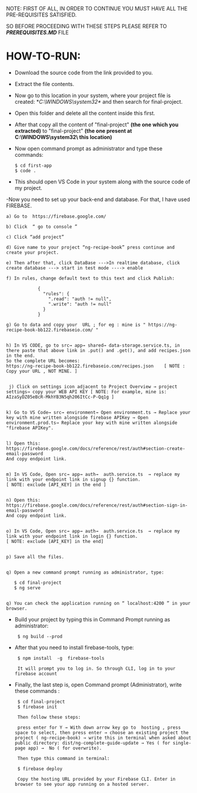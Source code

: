 NOTE: FIRST OF ALL, IN ORDER TO CONTINUE YOU MUST HAVE ALL THE PRE-REQUISITES SATISFIED.

SO BEFORE PROCEEDING WITH THESE STEPS PLEASE REFER TO ***PREREQUISITES.MD*** FILE 


# HOW-TO-RUN:

- Download the source code from the link provided to you.

- Extract the file contents. 
 
- Now go to this location in your system, where your project file is created: **C:\WINDOWS\system32\**  and then search for final-project.

- Open this folder and delete all the content inside this first. 

- After that copy all the content of "final-project" **(the one which you extracted)** to  "final-project" **(the one present at C:\WINDOWS\system32\ this location)**

- Now open command prompt as administrator and type these commands:

      $ cd first-app
      $ code . 

- This should open VS Code in your system along with the source code of my project.

-Now you need to set up your back-end and database. For that, I have used FIREBASE.

    a) Go to  https://firebase.google.com/
  
    b) Click  “ go to console ”
  
    c) Click “add project”
  
    d) Give name to your project “ng-recipe-book” press continue and create your project.
  
    e) Then after that, click DataBase --->In realtime database, click create database ---> start in test mode ----> enable
    
    f) In rules, change default text to this text and click Publish:
  
                {
                  "rules": {
                    ".read": "auth != null",
                    ".write": "auth != null"
                  }
                }
        
    g) Go to data and copy your  URL ; for eg : mine is " https://ng-recipe-book-bb122.firebaseio.com/ "
    
  
    h) In VS CODE, go to src→ app→ shared→ data-storage.service.ts, in there paste that above link in .put() and .get(), and add recipes.json in the end.
    So the complete URL becomes:
    https://ng-recipe-book-bb122.firebaseio.com/recipes.json    [ NOTE : Copy your URL , NOT MINE. ]
    
    
     j) Click on settings icon adjacent to Project Overview → project settings→ copy your WEB API KEY [ NOTE: For example, mine is: AIzaSyDZ05eBcR-MkhYB3N5qh206ItCc-P-Qq1g ]
     
  
    k) Go to VS Code→ src→ environment→ Open environment.ts → Replace your key with mine written alongside firebase APIKey → Open environment.prod.ts→ Replace your key with mine written alongside "firebase APIKey".
    
    
    l) Open this:   https://firebase.google.com/docs/reference/rest/auth#section-create-email-password
    And copy endpoint link.


    m) In VS Code, Open src→ app→ auth→  auth.service.ts  → replace my link with your endpoint link in signup {} function.  
    [ NOTE: exclude [API_KEY] in the end ]


    n) Open this:   https://firebase.google.com/docs/reference/rest/auth#section-sign-in-email-password
    And copy endpoint link.


    o) In VS Code, Open src→ app→ auth→  auth.service.ts  → replace my link with your endpoint link in login {} function.
    [ NOTE: exclude [API_KEY] in the end]
  
  
    p) Save all the files.
    
    
    q) Open a new command prompt running as administrator, type:
    
       $ cd final-project
       $ ng serve
  
  
    q) You can check the application running on “ localhost:4200 ” in your browser.

 
 - Build your project by typing this in Command Prompt running as administrator:
 
        $ ng build --prod
 
 
 - After that you need to install firebase-tools, type:
 
        $ npm install  -g  firebase-tools
    
        It will prompt you to log in. So through CLI, log in to your firebase account
  
 - Finally, the last step is, open Command prompt (Administrator), write these commands :
 
        $ cd final-project
        $ firebase init
        
        Then follow these steps:
        
        press enter for Y → With down arrow key go to  hosting , press space to select, then press enter → choose an existing project the project ( ng-recipe-book) → write this in terminal when asked about public directory: dist/ng-complete-guide-update → Yes ( for single-page app) →  No ( for overwrite).
        
        Then type this command in terminal:
        
        $ firebase deploy 
        
        Copy the hosting URL provided by your Firebase CLI. Enter in browser to see your app running on a hosted server.

      
